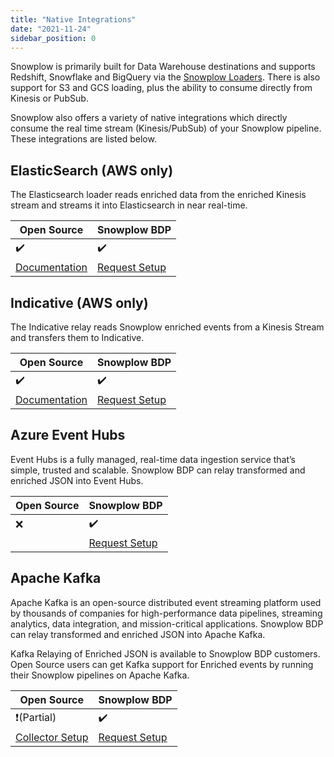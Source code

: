 ```yaml
---
title: "Native Integrations"
date: "2021-11-24"
sidebar_position: 0
---
```


Snowplow is primarily built for Data Warehouse destinations and supports Redshift, Snowflake and BigQuery via the [Snowplow Loaders](/docs/getting-started-on-snowplow-open-source/setup-snowplow-on-aws/setup-destinations/index.md). There is also support for S3 and GCS loading, plus the ability to consume directly from Kinesis or PubSub.

Snowplow also offers a variety of native integrations which directly consume the real time stream (Kinesis/PubSub) of your Snowplow pipeline. These integrations are listed below.

## ElasticSearch (AWS only)

The Elasticsearch loader reads enriched data from the enriched Kinesis stream and streams it into Elasticsearch in near real-time.

| Open Source | Snowplow BDP |
| --- | --- |
| ✔️ | ✔️ |
| [Documentation](/docs/getting-started-on-snowplow-open-source/setup-snowplow-on-aws/setup-destinations/elastic/index.md) | [Request Setup](https://console.snowplowanalytics.com/destinations/catalog) |

## Indicative (AWS only)

The Indicative relay reads Snowplow enriched events from a Kinesis Stream and transfers them to Indicative.

| Open Source | Snowplow BDP |
| --- | --- |
| ✔️ | ✔️ |
| [Documentation](/docs/getting-started-on-snowplow-open-source/setup-snowplow-on-aws/setup-destinations/indicative/index.md) | [Request Setup](https://console.snowplowanalytics.com/destinations/catalog) |

## Azure Event Hubs

Event Hubs is a fully managed, real-time data ingestion service that’s simple, trusted and scalable. Snowplow BDP can relay transformed and enriched JSON into Event Hubs.

| Open Source | Snowplow BDP |
| --- | --- |
| ❌ | ✔️ |
|  | [Request Setup](https://console.snowplowanalytics.com/destinations/catalog) |

## Apache Kafka

Apache Kafka is an open-source distributed event streaming platform used by thousands of companies for high-performance data pipelines, streaming analytics, data integration, and mission-critical applications. Snowplow BDP can relay transformed and enriched JSON into Apache Kafka.

Kafka Relaying of Enriched JSON is available to Snowplow BDP customers. Open Source users can get Kafka support for Enriched events by running their Snowplow pipelines on Apache Kafka.

| Open Source | Snowplow BDP |
| --- | --- |
| ❗(Partial) | ✔️ |
| [Collector Setup](/docs/pipeline-components-and-applications/stream-collector/setup/index.md) | [Request Setup](https://console.snowplowanalytics.com/destinations/catalog) |
